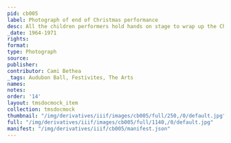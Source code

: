 ```yaml
---
pid: cb005
label: Photograph of end of Christmas performance
desc: All the children performers hold hands on stage to wrap up the Christmas festival.
_date: 1964-1971
rights:
format:
type: Photograph
source:
publisher:
contributor: Cami Bethea
_tags: Audubon Ball, Festivites, The Arts
names:
notes:
order: '14'
layout: tmsdocmock_item
collection: tmsdocmock
thumbnail: "/img/derivatives/iiif/images/cb005/full/250,/0/default.jpg"
full: "/img/derivatives/iiif/images/cb005/full/1140,/0/default.jpg"
manifest: "/img/derivatives/iiif/cb005/manifest.json"
---
```

